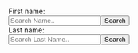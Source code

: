 <html>
<head>
<style>
#listName{
   overflow-y:scroll;
   height:350px;
   display:block;
}
table {
    font-family: arial, sans-serif;
    width: 100%;
}

td,th {
    border: 1px solid #dddddd;
    text-align: left;
    padding: 5px;
	width:250px
}

tr:nth-child(even) {
    background-color: #dddddd;
}

</style>
<meta charset="utf-8">
<link rel="stylesheet" href="https://maxcdn.bootstrapcdn.com/bootstrap/3.3.7/css/bootstrap.min.css">
<script src="http://ajax.googleapis.com/ajax/libs/jquery/1.7.1/jquery.min.js" type="text/javascript"></script>
<script src="https://cdnjs.cloudflare.com/ajax/libs/popper.js/1.14.0/umd/popper.min.js"></script>
<script src="https://maxcdn.bootstrapcdn.com/bootstrap/4.1.0/js/bootstrap.min.js"></script>
<script>

$(document).ready(function(){

	 $('#fname').click(function(){
	 document.getElementById("lastname").value="";
	 var fname = document.getElementById("firstname").value;
	 var urlFname = "https://data.cityofnewyork.us/resource/5scm-b38n.json?first_name=" + fname;
	 document.getElementById("listName").innerHTML='';
	 
	 $.getJSON(urlFname, function(result){
		document.getElementById("listprog").style.width = '100%'; 
        var htmlHdrText = '<table style="width:100%">';
		htmlHdrText += "<tr><th>Firstname</th><th>Lastname</th><th>Exam No</th><th>Agency</th><th>Title</th></tr>";
		$("#listName").append(htmlHdrText);
            $.each(result, function(i, field){	
				var htmlText = "";			
				htmlText += "<tr><td>" + field.first_name+"</td><td>"+field.last_name+"</td>";
				htmlText += "<td>" + field.exam_no+"</td><td>"+field.list_agency_desc+"</td>";
				htmlText += "<td>" + field.list_title_desc+"</td></tr>"
                htmlText += '</table>';				
				$("#listName").append(htmlText);
            });
        });		
		});
	
	$('#lname').click(function(){
	document.getElementById("firstname").value ="";
	var lname = document.getElementById("lastname").value;
	 var urlLname = "https://data.cityofnewyork.us/resource/5scm-b38n.json?last_name=" + lname;
	 document.getElementById("listName").innerHTML='';
	 
        $.getJSON(urlLname, function(result){			
			document.getElementById("listprog").style.width = '100%'; 
			var htmlHdrText = '<table style="width:100%">';
			htmlHdrText += "<tr><th>Firstname</th><th>Lastname</th><th>Exam No</th><th>Agency</th><th>Title</th></tr>";
			$("#listName").append(htmlHdrText);
			
            $.each(result, function(i, field){	
				var htmlText = "";
			    htmlText += "<tr><td>" + field.first_name+"</td><td>"+field.last_name+"</td>";
				htmlText += "<td>" + field.exam_no+"</td><td>"+field.list_agency_desc+"</td>";
				htmlText += "<td>" + field.list_title_desc+"</td></tr>"
                htmlText += '</table>';
				$("#listName").append(htmlText);
            });
        });
    });
		
	});
    
</script>
</head>
<body>
    <br>First name:<br>
		<input type="search" name="firstname" id="firstname" placeholder="Search Name.."><button id="fname">Search</button>
    <br>Last name:<br>
		<input type="search" name="lastname" id="lastname" placeholder="Search Last Name.."><button id="lname">Search</button>
    <br>
	<br>
	
 <div class="progress">
    <div id="listprog" class="progress-bar" style="width:0%;height:20%"></div>
  </div>
 
<div id="listName"></div>

</body>
</html>
